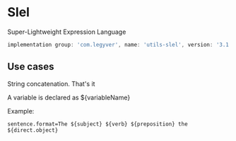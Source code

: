 # Slel
Super-Lightweight Expression Language

```groovy
implementation group: 'com.legyver', name: 'utils-slel', version: '3.1.0'
```

## Use cases
String concatenation.  That's it

A variable is declared as ${variableName}

Example:
```properties
sentence.format=The ${subject} ${verb} ${preposition} the ${direct.object}
```